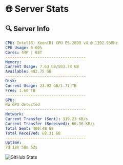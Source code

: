 # 🌐 Server Stats
## 🔍 Server Info
```yaml
CPU: Intel(R) Xeon(R) CPU E5-2699 v4 @ 1392.93MHz
CPU Usage: 6.00%
Cores: 44P | 88T
-----------------------------------
Memory:
Current Usage: 7.63 GB/503.74 GB
Available: 492.75 GB
-----------------------------------
Disk:
Current Usage: 23.92 GB/1.71 TB
Free: 1.60 TB
-----------------------------------
GPU:
No GPU detected
-----------------------------------
Network:
Current Transfer (Sent): 319.23 KB/s
Current Transfer (Received): 66.36 KB/s
Total Sent: 409.48 GB
Total Received: 68.31 GB
-----------------------------------
Uptime:
7d 18h 58m 52s
```
![GitHub Stats](https://img.shields.io/badge/Updated-2025-04-27_12:07:40-blue)
